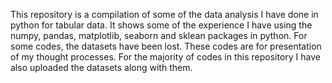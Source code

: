 This repository is a compilation of some of the data analysis I have done in python for tabular data. 
It shows some of the experience I have using the numpy, pandas, matplotlib, seaborn and sklean packages in python. 
For some codes, the datasets have been lost. These codes are for presentation of my thought processes.
For the majority of codes in this repository I have also uploaded the datasets along with them.
